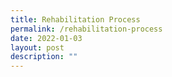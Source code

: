 ```yaml
---
title: Rehabilitation Process
permalink: /rehabilitation-process
date: 2022-01-03
layout: post
description: ""
---
```

